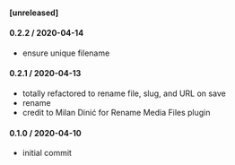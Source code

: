 #### [unreleased]

#### 0.2.2 / 2020-04-14
* ensure unique filename

#### 0.2.1 / 2020-04-13
* totally refactored to rename file, slug, and URL on save
* rename
* credit to Milan Dinić for Rename Media Files plugin

#### 0.1.0 / 2020-04-10
* initial commit
